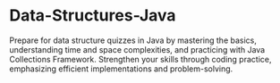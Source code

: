 # Data-Structures-Java
Prepare for data structure quizzes in Java by mastering the basics, understanding time and space complexities, and practicing with Java Collections Framework. Strengthen your skills through coding practice, emphasizing efficient implementations and problem-solving.
